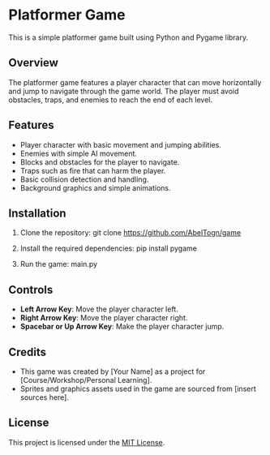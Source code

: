 # Platformer Game

This is a simple platformer game built using Python and Pygame library.

## Overview

The platformer game features a player character that can move horizontally and jump to navigate through the game world. The player must avoid obstacles, traps, and enemies to reach the end of each level.

## Features

- Player character with basic movement and jumping abilities.
- Enemies with simple AI movement.
- Blocks and obstacles for the player to navigate.
- Traps such as fire that can harm the player.
- Basic collision detection and handling.
- Background graphics and simple animations.

## Installation

1. Clone the repository:
git clone https://github.com/AbelTogn/game

2. Install the required dependencies:
pip install pygame

3. Run the game:
main.py


## Controls

- **Left Arrow Key**: Move the player character left.
- **Right Arrow Key**: Move the player character right.
- **Spacebar or Up Arrow Key**: Make the player character jump.

## Credits

- This game was created by [Your Name] as a project for [Course/Workshop/Personal Learning].
- Sprites and graphics assets used in the game are sourced from [insert sources here].

## License

This project is licensed under the [MIT License](LICENSE).
